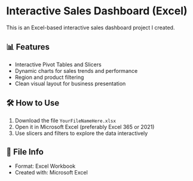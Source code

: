 # Interactive Sales Dashboard (Excel)

This is an Excel-based interactive sales dashboard project I created.

## 📊 Features
- Interactive Pivot Tables and Slicers
- Dynamic charts for sales trends and performance
- Region and product filtering
- Clean visual layout for business presentation

## 🛠 How to Use
1. Download the file `YourFileNameHere.xlsx`
2. Open it in Microsoft Excel (preferably Excel 365 or 2021)
3. Use slicers and filters to explore the data interactively

## 📁 File Info
- Format: Excel Workbook
- Created with: Microsoft Excel
